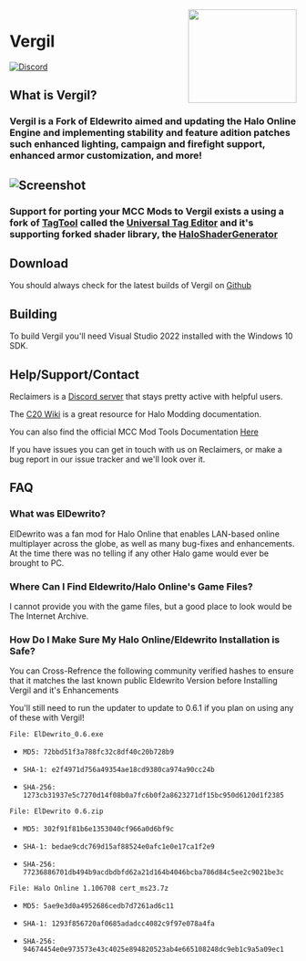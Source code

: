 <img src="https://avatars.githubusercontent.com/u/110360920?s=400&u=1fae8a416637b10b1e26ac093b8c9c98da3081d3&v=4" width="190" height="164" align="right"/>

# Vergil

[![Discord](https://img.shields.io/discord/228263208299790338.svg)](https://discord.reclaimers.net/)

## What is Vergil?

### Vergil is a Fork of Eldewrito aimed and updating the Halo Online Engine and implementing stability and feature adition patches such enhanced lighting, campaign and firefight support, enhanced armor customization, and more!

![Screenshot](http://raw.github.com/FaberTheCatgirl/HaloShaderGenerator/master/doc/images/concept.jpg)
---------
### Support for porting your MCC Mods to Vergil exists a using a fork of [TagTool](https://github.com/TheGuardians/TagTool) called the [Universal Tag Editor](https://github.com/FaberTheCatgirl/Universal-Tag-Editor) and it's supporting forked shader library, the [HaloShaderGenerator](https://github.com/FaberTheCatgirl/HaloShaderGenerator)

## Download
You should always check for the latest builds of Vergil on [Github](https://github.com/FaberTheCatgirl/Vergil)

## Building
To build Vergil you'll need Visual Studio 2022 installed with the Windows 10 SDK.

## Help/Support/Contact
Reclaimers is a [Discord server](https://discord.reclaimers.net/) that stays pretty active with helpful users.

The [C20 Wiki](https://c20.reclaimers.net/) is a great resource for Halo Modding documentation.

You can also find the official MCC Mod Tools Documentation [Here](https://learn.microsoft.com/en-us/halo-master-chief-collection/)

If you have issues you can get in touch with us on Reclaimers, or make a bug report in our issue tracker and we'll look over it.


## FAQ

### What was ElDewrito?
ElDewrito was a fan mod for Halo Online that enables LAN-based online multiplayer across the globe, as well as many bug-fixes and enhancements. At the time there was no telling if any other Halo game would ever be brought to PC.

### Where Can I Find Eldewrito/Halo Online's Game Files?
I cannot provide you with the game files, but a good place to look would be The Internet Archive.

### How Do I Make Sure My Halo Online/Eldewrito Installation is Safe?
You can Cross-Refrence the following community verified hashes to ensure that it matches the last known public Eldewrito Version before Installing Vergil and it's Enhancements

You'll still need to run the updater to update to 0.6.1 if you plan on using any of these with Vergil!

`File: ElDewrito_0.6.exe` 

- `MD5: 72bbd51f3a788fc32c8df40c20b728b9`

- `SHA-1: e2f4971d756a49354ae18cd9380ca974a90cc24b`

- `SHA-256: 1273cb31937e5c7270d14f08b0a7fc6b0f2a8623271df15bc950d6120d1f2385`

`File: ElDewrito 0.6.zip`

- `MD5: 302f91f81b6e1353040cf966a0d6bf9c`

- `SHA-1: bedae9cdc769d15af88524e0afc1e0e17ca1f2e9`

- `SHA-256: 77236886701db494b9acdbdbfd62a21d164b4046bcba786d84c5ee2c9021be3c`

`File: Halo Online 1.106708 cert_ms23.7z`

- `MD5: 5ae9e3d0a4952686cedb7d7261ad6c11`

- `SHA-1: 1293f856720af0685adadcc4082c9f97e078a4fa`

- `SHA-256: 94674454e0e973573e43c4025e894820523ab4e665108248dc9eb1c9a5a09ec1`
